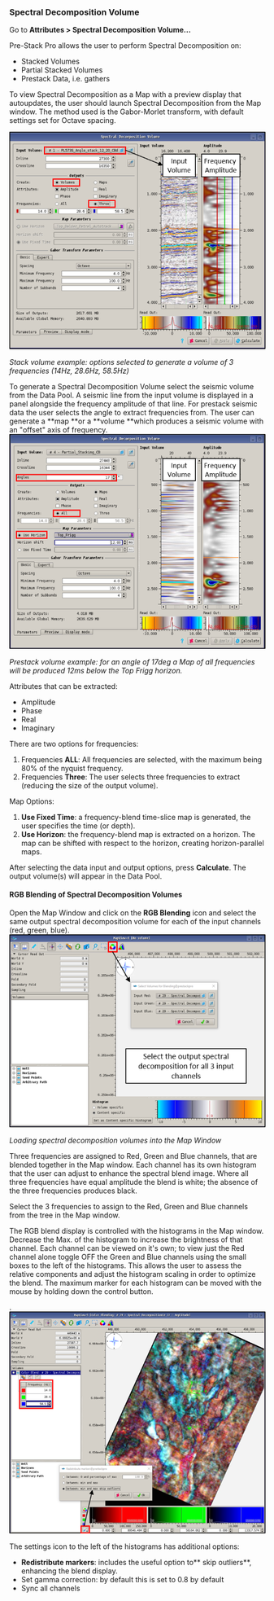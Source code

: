 ### Spectral Decomposition Volume

Go to **Attributes &gt; Spectral Decomposition Volume...**

Pre-Stack Pro allows the user to perform Spectral Decomposition on:

* Stacked Volumes
* Partial Stacked Volumes
* Prestack Data, i.e. gathers

To view Spectral Decomposition as a Map with a preview display that autoupdates, the user should launch Spectral Decomposition from the Map window. The method used is the Gabor-Morlet transform, with default settings set for Octave spacing.

![](/assets/sp_decompvol_02.png)

_Stack volume example: options selected to generate a volume of 3 frequencies \(14Hz, 28.6Hz, 58.5Hz\)_

To generate a Spectral Decomposition Volume select the seismic volume from the Data Pool. A seismic line from the input volume is displayed in a panel alongside the frequency amplitude of that line. For prestack seismic data the user selects the angle to extract frequencies from. The user can generate a **map **or a **volume **which produces a seismic volume with an "offset" axis of frequency.![](/assets/sp_decompvol_prestack_03.png)

_Prestack volume example: for an angle of 17deg a Map of all frequencies will be produced 12ms below the Top Frigg horizon._

Attributes that can be extracted:

* Amplitude
* Phase
* Real
* Imaginary

There are two options for frequencies:

1. Frequencies **ALL**: All frequencies are selected, with the maximum being 80% of the nyquist frequency.  
2. Frequencies **Three**: The user selects three frequencies to extract \(reducing the size of the output volume\).

Map Options:

1. **Use Fixed Time**: a frequency-blend time-slice map is generated, the user specifies the time \(or depth\).
2. **Use Horizon**: the frequency-blend map is extracted on a horizon. The map can be shifted with respect to the horizon, creating horizon-parallel maps.

After selecting the data input and output options, press **Calculate**. The output volume\(s\) will appear in the Data Pool.

#### RGB Blending of Spectral Decomposition Volumes

Open the Map Window and click on the **RGB Blending** icon and select the same output spectral decomposition volume for each of the input channels \(red, green, blue\).![](/assets/sp_decompvol_loading-map_04.png)

_Loading spectral decomposition volumes into the Map Window_

Three frequencies are assigned to Red, Green and Blue channels, that are blended together in the Map window. Each channel has its own histogram that the user can adjust to enhance the spectral blend image. Where all three frequencies have equal amplitude the blend is white; the absence of the three frequencies produces black.

Select the 3 frequencies to assign to the Red, Green and Blue channels from the tree in the Map window.

The RGB blend display is controlled with the histograms in the Map window. Decrease the Max. of the histogram to increase the brightness of that channel. Each channel can be viewed on it's own; to view just the Red channel alone toggle OFF the Green and Blue channels using the small boxes to the left of the histograms. This allows the user to assess the relative components and adjust the histogram scaling in order to optimize the blend. The maximum marker for each histogram can be moved with the mouse by holding down the control button.

.![](/assets/sp_decompvol_loading-map_05.png)

The settings icon to the left of the histograms has additional options:

* **Redistribute markers**: includes the useful option to** skip outliers**, enhancing the blend display.
* Set gamma correction: by default this is set to 0.8 by default
* Sync all channels



